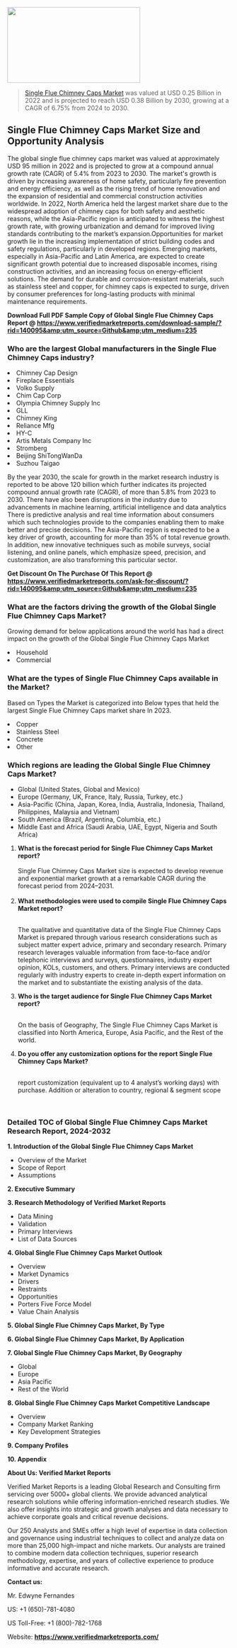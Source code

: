 <img src="https://ffe5etoiles.com/wp-content/uploads/2024/12/MST1-300x171.png" alt="" width="300" height="171" class="alignnone size-medium wp-image-20088" /><blockquote><p><p><a href="https://www.verifiedmarketreports.com/download-sample/?rid=140095&utm_source=Github&utm_medium=235" target="_blank">Single Flue Chimney Caps Market</a> was valued at USD 0.25 Billion in 2022 and is projected to reach USD 0.38 Billion by 2030, growing at a CAGR of 6.75% from 2024 to 2030.</p></blockquote><p><h2>Single Flue Chimney Caps Market Size and Opportunity Analysis</h2>The global single flue chimney caps market was valued at approximately USD 95 million in 2022 and is projected to grow at a compound annual growth rate (CAGR) of 5.4% from 2023 to 2030. The market's growth is driven by increasing awareness of home safety, particularly fire prevention and energy efficiency, as well as the rising trend of home renovation and the expansion of residential and commercial construction activities worldwide. In 2022, North America held the largest market share due to the widespread adoption of chimney caps for both safety and aesthetic reasons, while the Asia-Pacific region is anticipated to witness the highest growth rate, with growing urbanization and demand for improved living standards contributing to the market’s expansion.Opportunities for market growth lie in the increasing implementation of strict building codes and safety regulations, particularly in developed regions. Emerging markets, especially in Asia-Pacific and Latin America, are expected to create significant growth potential due to increased disposable incomes, rising construction activities, and an increasing focus on energy-efficient solutions. The demand for durable and corrosion-resistant materials, such as stainless steel and copper, for chimney caps is expected to surge, driven by consumer preferences for long-lasting products with minimal maintenance requirements.</p><p class=""><strong>Download Full PDF Sample Copy of Global Single Flue Chimney Caps Report @ <a href="https://www.verifiedmarketreports.com/download-sample/?rid=140095&amp;utm_source=Github&amp;utm_medium=235" target="_blank">https://www.verifiedmarketreports.com/download-sample/?rid=140095&amp;utm_source=Github&amp;utm_medium=235</a></strong></p><h3 id="" class="">Who are the largest Global manufacturers in the Single Flue Chimney Caps industry?</h3><p><li>Chimney Cap Design</li><li> Fireplace Essentials</li><li> Volko Supply</li><li> Chim Cap Corp</li><li> Olympia Chimney Supply Inc</li><li> GLL</li><li> Chimney King</li><li> Reliance Mfg</li><li> HY-C</li><li> Artis Metals Company Inc</li><li> Stromberg</li><li> Beijing ShiTongWanDa</li><li> Suzhou Taigao</li></p><div class=""><div class="" dir="" data-message-author-role="" data-message-id="" data-message-model-slug=""><div class=""><div class=""><div class=""><div class="" dir="" data-message-author-role="" data-message-id="" data-message-model-slug=""><div class=""><div class=""><p>By the year 2030, the scale for growth in the market research industry is reported to be above 120 billion which further indicates its projected compound annual growth rate (CAGR), of more than 5.8% from 2023 to 2030. There have also been disruptions in the industry due to advancements in machine learning, artificial intelligence and data analytics There is predictive analysis and real time information about consumers which such technologies provide to the companies enabling them to make better and precise decisions. The Asia-Pacific region is expected to be a key driver of growth, accounting for more than 35% of total revenue growth. In addition, new innovative techniques such as mobile surveys, social listening, and online panels, which emphasize speed, precision, and customization, are also transforming this particular sector.</p><p><strong>Get Discount On The Purchase Of This Report @&nbsp; <a href="https://www.verifiedmarketreports.com/ask-for-discount/?rid=140095&amp;utm_source=Github&amp;utm_medium=235" target="_blank">https://www.verifiedmarketreports.com/ask-for-discount/?rid=140095&amp;utm_source=Github&amp;utm_medium=235</a></strong></p></div></div></div></div></div></div></div></div><h3 id="" class="">What are the factors driving the growth of the Global Single Flue Chimney Caps Market?</h3><p id="" class="">Growing demand for below applications around the world has had a direct impact on the growth of the Global Single Flue Chimney Caps Market</p><p id="" class=""><li>Household</li><li> Commercial</li></p><h3 id="" class="">What are the types of Single Flue Chimney Caps available in the Market?</h3><p id="" class="">Based on Types the Market is categorized into Below types that held the largest Single Flue Chimney Caps market share In 2023.</p><p id="" class=""><li>Copper</li><li> Stainless Steel</li><li> Concrete</li><li> Other</li></p><h3 id="" class="">Which regions are leading the Global Single Flue Chimney Caps Market?</h3><ul><li>Global (United States, Global and Mexico)</li><li>Europe (Germany, UK, France, Italy, Russia, Turkey, etc.)</li><li>Asia-Pacific (China, Japan, Korea, India, Australia, Indonesia, Thailand, Philippines, Malaysia and Vietnam)</li><li>South America (Brazil, Argentina, Columbia, etc.)</li><li>Middle East and Africa (Saudi Arabia, UAE, Egypt, Nigeria and South Africa)</li></ul><p><ol><li><strong>What is the forecast period for Single Flue Chimney Caps Market report?<br /></strong><br /><span data-sheets-root="1" data-sheets-value="{&quot;1&quot;:2,&quot;2&quot;:&quot;XXXX size is expected to develop revenue and exponential market growth at a remarkable CAGR during the forecast period from 2024&ndash;2030.&quot;}" data-sheets-userformat="{&quot;2&quot;:12674,&quot;4&quot;:{&quot;1&quot;:2,&quot;2&quot;:16776960},&quot;10&quot;:2,&quot;11&quot;:0,&quot;15&quot;:&quot;Arial&quot;,&quot;16&quot;:12}">Single Flue Chimney Caps Market size is expected to develop revenue and exponential market growth at a remarkable CAGR during the forecast period from 2024&ndash;2031.</span><br /><br /></li><li><strong>What methodologies were used to compile Single Flue Chimney Caps Market report?<br /><br /></strong><p>The qualitative and quantitative data of the&nbsp;Single Flue Chimney Caps Market is prepared through various research considerations such as subject matter expert advice, primary and secondary research. Primary research leverages valuable information from face-to-face and/or telephonic interviews and surveys, questionnaires, industry expert opinion, KOLs, customers, and others. Primary interviews are conducted regularly with industry experts to create in-depth expert information on the market and to substantiate the existing analysis of the data.&nbsp;</p></li><li><strong>Who is the target audience for Single Flue Chimney Caps Market report?<br /><br /></strong><p>On the basis of Geography, The&nbsp;Single Flue Chimney Caps Market is classified into North America, Europe, Asia Pacific, and the Rest of the world.</p></li><li><strong>Do you offer any customization options for the report Single Flue Chimney Caps Market?<br /><br /></strong><p>report customization (equivalent up to 4 analyst&rsquo;s working days) with purchase. Addition or alteration to country, regional &amp; segment scope</p><p>&nbsp;</p></li></ol></p><h3 id="" class="">Detailed TOC of Global Single Flue Chimney Caps Market Research Report, 2024-2032</h3><p id="" class=""><strong>1. Introduction of the Global Single Flue Chimney Caps Market</strong></p><ul><li>Overview of the Market</li><li>Scope of Report</li><li>Assumptions</li></ul><p id="" class=""><strong>2. Executive Summary</strong></p><p id="" class=""><strong>3. Research Methodology of&nbsp;Verified Market Reports</strong></p><ul><li>Data Mining</li><li>Validation</li><li>Primary Interviews</li><li>List of Data Sources</li></ul><p id="" class=""><strong>4. Global Single Flue Chimney Caps Market Outlook</strong></p><ul><li>Overview</li><li>Market Dynamics</li><li>Drivers</li><li>Restraints</li><li>Opportunities</li><li>Porters Five Force Model</li><li>Value Chain Analysis</li></ul><p id="" class=""><strong>5. Global Single Flue Chimney Caps Market, By&nbsp;Type</strong></p><p id="" class=""><strong>6. Global Single Flue Chimney Caps Market, By Application</strong></p><p id="" class=""><strong>7. Global Single Flue Chimney Caps Market, By Geography</strong></p><ul><li>Global</li><li>Europe</li><li>Asia Pacific</li><li>Rest of the World</li></ul><p id="" class=""><strong>8. Global Single Flue Chimney Caps Market Competitive Landscape</strong></p><ul><li>Overview</li><li>Company Market Ranking</li><li>Key Development Strategies</li></ul><p id="" class=""><strong>9. Company Profiles</strong></p><p id="" class=""><strong>10. Appendix</strong></p><p id="" class=""><strong>About Us: Verified Market Reports</strong></p><p id="" class="">Verified Market Reports is a leading Global Research and Consulting firm servicing over 5000+ global clients. We provide advanced analytical research solutions while offering information-enriched research studies. We also offer insights into strategic and growth analyses and data necessary to achieve corporate goals and critical revenue decisions.</p><p id="" class="">Our 250 Analysts and SMEs offer a high level of expertise in data collection and governance using industrial techniques to collect and analyze data on more than 25,000 high-impact and niche markets. Our analysts are trained to combine modern data collection techniques, superior research methodology, expertise, and years of collective experience to produce informative and accurate research.</p><p id="" class=""><strong>Contact us:</strong></p><p id="" class="">Mr. Edwyne Fernandes</p><p id="" class="">US: +1 (650)-781-4080</p><p id="" class="">US Toll-Free: +1 (800)-782-1768</p><p id="" class="">Website: <a target="" data-test-app-aware-link=""><strong>https://www.verifiedmarketreports.com/</strong></a></p>
